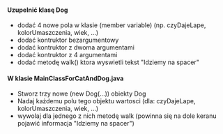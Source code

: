 #### Uzupelnić klasę Dog
- dodać 4 nowe pola w klasie (member variable) (np. czyDajeLape, kolorUmaszczenia, wiek, ...)
- dodać kontruktor bezargumentowy
- dodać kontruktor z dwoma argumentami
- dodać kontruktor z 4 argumentami
- dodać metodę walk() ktora wyswietli tekst "Idziemy na spacer"
#### W klasie MainClassForCatAndDog.java
- Stworz trzy nowe (new Dog(...)) obiekty Dog
- Nadaj każdemu polu tego objektu wartosci (dla: czyDajeLape, kolorUmaszczenia, wiek, ...)
- wywolaj dla jednego z nich metodę walk (powinna się na dole keranu pojawić informacja "Idziemy na spacer")


